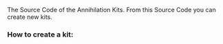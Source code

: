 The Source Code of the Annihilation Kits. From this Source Code you can create new kits.

### How to create a kit:
